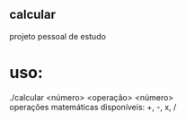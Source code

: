  calcular
 -
projeto pessoal de estudo 
# uso:
./calcular <número> <operação> <número>  
operações matemáticas disponíveis: +, -, x, /
